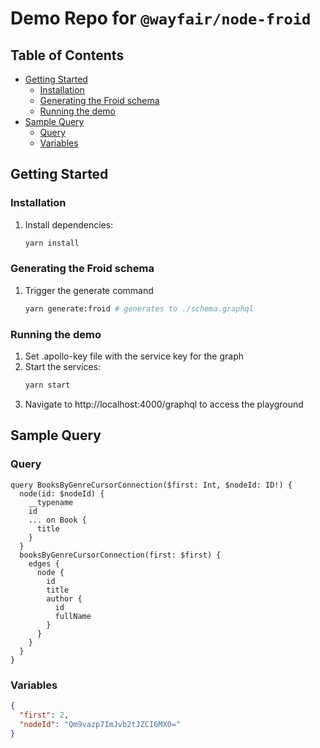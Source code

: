 # Demo Repo for `@wayfair/node-froid`

## Table of Contents

<!-- START doctoc generated TOC please keep comment here to allow auto update -->
<!-- DON'T EDIT THIS SECTION, INSTEAD RE-RUN doctoc TO UPDATE -->

- [Getting Started](#getting-started)
  - [Installation](#installation)
  - [Generating the Froid schema](#generating-the-froid-schema)
  - [Running the demo](#running-the-demo)
- [Sample Query](#sample-query)
  - [Query](#query)
  - [Variables](#variables)

<!-- END doctoc generated TOC please keep comment here to allow auto update -->

## Getting Started

### Installation

1. Install dependencies:
   ```sh
   yarn install
   ```

### Generating the Froid schema

1. Trigger the generate command
   ```sh
   yarn generate:froid # generates to ./schema.graphql
   ```

### Running the demo

1. Set .apollo-key file with the service key for the graph
1. Start the services:
   ```sh
   yarn start
   ```
1. Navigate to http://localhost:4000/graphql to access the playground

## Sample Query

### Query

```gql
query BooksByGenreCursorConnection($first: Int, $nodeId: ID!) {
  node(id: $nodeId) {
    __typename
    id
    ... on Book {
      title
    }
  }
  booksByGenreCursorConnection(first: $first) {
    edges {
      node {
        id
        title
        author {
          id
          fullName
        }
      }
    }
  }
}
```

### Variables

```json
{
  "first": 2,
  "nodeId": "Qm9vazp7ImJvb2tJZCI6MX0="
}
```
